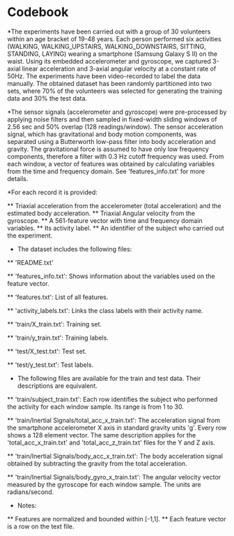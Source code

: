<html>
<body>
<h1>Codebook</h1>
<p>
*The experiments have been carried out with a group of 30 volunteers within an age bracket of 19-48 years. Each person performed six activities (WALKING, WALKING_UPSTAIRS, WALKING_DOWNSTAIRS, SITTING, STANDING, LAYING) wearing a smartphone (Samsung Galaxy S II) on the waist. Using its embedded accelerometer and gyroscope, we captured 3-axial linear acceleration and 3-axial angular velocity at a constant rate of 50Hz. The experiments have been video-recorded to label the data manually. The obtained dataset has been randomly partitioned into two sets, where 70% of the volunteers was selected for generating the training data and 30% the test data. 

*The sensor signals (accelerometer and gyroscope) were pre-processed by applying noise filters and then sampled in fixed-width sliding windows of 2.56 sec and 50% overlap (128 readings/window). The sensor acceleration signal, which has gravitational and body motion components, was separated using a Butterworth low-pass filter into body acceleration and gravity. The gravitational force is assumed to have only low frequency components, therefore a filter with 0.3 Hz cutoff frequency was used. From each window, a vector of features was obtained by calculating variables from the time and frequency domain. See 'features_info.txt' for more details. 

*For each record it is provided:

** Triaxial acceleration from the accelerometer (total acceleration) and the estimated body acceleration.
** Triaxial Angular velocity from the gyroscope. 
** A 561-feature vector with time and frequency domain variables. 
** Its activity label. 
** An identifier of the subject who carried out the experiment.

* The dataset includes the following files:

** 'README.txt'

** 'features_info.txt': Shows information about the variables used on the feature vector.

** 'features.txt': List of all features.

** 'activity_labels.txt': Links the class labels with their activity name.

** 'train/X_train.txt': Training set.

** 'train/y_train.txt': Training labels.

** 'test/X_test.txt': Test set.

** 'test/y_test.txt': Test labels.

* The following files are available for the train and test data. Their descriptions are equivalent. 

** 'train/subject_train.txt': Each row identifies the subject who performed the activity for each window sample. Its range is from 1 to 30. 

** 'train/Inertial Signals/total_acc_x_train.txt': The acceleration signal from the smartphone accelerometer X axis in standard gravity units 'g'. Every row shows a 128 element vector. The same description applies for the 'total_acc_x_train.txt' and 'total_acc_z_train.txt' files for the Y and Z axis. 

** 'train/Inertial Signals/body_acc_x_train.txt': The body acceleration signal obtained by subtracting the gravity from the total acceleration. 

** 'train/Inertial Signals/body_gyro_x_train.txt': The angular velocity vector measured by the gyroscope for each window sample. The units are radians/second. 

* Notes: 

** Features are normalized and bounded within [-1,1].
** Each feature vector is a row on the text file.

</p>
</body>
</html>